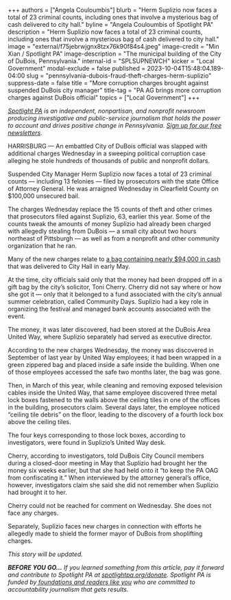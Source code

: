 +++
authors = ["Angela Couloumbis"]
blurb = "Herm Suplizio now faces a total of 23 criminal counts, including ones that involve a mysterious bag of cash delivered to city hall."
byline = "Angela Couloumbis of Spotlight PA"
description = "Herm Suplizio now faces a total of 23 criminal counts, including ones that involve a mysterious bag of cash delivered to city hall."
image = "external/f75jebrwjgnx8tzx76k90f84s4.jpeg"
image-credit = "Min Xian / Spotlight PA"
image-description = "The municipal building of the City of DuBois, Pennsylvania."
internal-id = "SPLSUPNEWCH"
kicker = "Local Government"
modal-exclude = false
published = 2023-10-04T15:48:04.189-04:00
slug = "pennsylvania-dubois-fraud-theft-charges-herm-suplizio"
suppress-date = false
title = "More corruption charges brought against suspended DuBois city manager"
title-tag = "PA AG brings more corruption charges against DuBois official"
topics = ["Local Government"]
+++

<a href="https://www.spotlightpa.org/"><em>Spotlight PA</em></a><em> is an independent, nonpartisan, and nonprofit newsroom producing investigative and public-service journalism that holds the power to account and drives positive change in Pennsylvania. </em><a href="https://www.spotlightpa.org/newsletters"><em>Sign up for our free newsletters</em></a><em>.</em>

HARRISBURG — An embattled City of DuBois official was slapped with additional charges Wednesday in a sweeping political corruption case alleging he stole hundreds of thousands of public and nonprofit dollars.

Suspended City Manager Herm Suplizio now faces a total of 23 criminal counts — including 13 felonies — filed by prosecutors with the state Office of Attorney General. He was arraigned Wednesday in Clearfield County on $100,000 unsecured bail.

The charges Wednesday replace the 15 counts of theft and other crimes that prosecutors filed against Suplizio, 63, earlier this year. Some of the counts tweak the amounts of money Suplizio had already been charged with allegedly stealing from DuBois — a small city about two hours northeast of Pittsburgh — as well as from a nonprofit and other community organization that he ran.

<script src="https://www.spotlightpa.org/embed.js" async></script><div data-spl-embed-version="1" data-spl-src="https://www.spotlightpa.org/embeds/newsletter/"></div>

Many of the new charges relate to <a href="https://www.spotlightpa.org/statecollege/2023/05/pa-dubois-herm-suplizio-toni-cherry-cash-city-hall/">a bag containing nearly $94,000 in cash</a> that was delivered to City Hall in early May.

At the time, city officials said only that the money had been dropped off in a gift bag by the city’s solicitor, Toni Cherry. Cherry did not say where or how she got it — only that it belonged to a fund associated with the city’s annual summer celebration, called Community Days. Suplizio had a key role in organizing the festival and managed bank accounts associated with the event.

The money, it was later discovered, had been stored at the DuBois Area United Way, where Suplizio separately had served as executive director.

According to the new charges Wednesday, the money was discovered in September of last year by United Way employees; it had been wrapped in a green zippered bag and placed inside a safe inside the building. When one of those employees accessed the safe two months later, the bag was gone.

Then, in March of this year, while cleaning and removing exposed television cables inside the United Way, that same employee discovered three metal lock boxes fastened to the walls above the ceiling tiles in one of the offices in the building, prosecutors claim. Several days later, the employee noticed “ceiling tile debris” on the floor, leading to the discovery of a fourth lock box above the ceiling tiles.

The four keys corresponding to those lock boxes, according to investigators, were found in Suplizio’s United Way desk.

Cherry, according to investigators, told DuBois City Council members during a closed-door meeting in May that Suplizio had brought her the money six weeks earlier, but that she had held onto it “to keep the PA OAG from confiscating it.” When interviewed by the attorney general’s office, however, investigators claim she said she did not remember when Suplizio had brought it to her.

<script src="https://www.spotlightpa.org/embed.js" async></script><div data-spl-embed-version="1" data-spl-src="https://www.spotlightpa.org/embeds/donate/"></div>

Cherry could not be reached for comment on Wednesday. She does not face any charges.

Separately, Suplizio faces new charges in connection with efforts he allegedly made to shield the former mayor of DuBois from shoplifting charges.

<em>This story will be updated.</em>

<strong><em>BEFORE YOU GO…</em></strong><em> If you learned something from this article, pay it forward and contribute to Spotlight PA at </em><a href="http://spotlightpa.org/donate"><em>spotlightpa.org/donate</em></a><em>. Spotlight PA is funded by</em><a href="https://www.spotlightpa.org/support"><em> foundations and readers like you</em></a><em> who are committed to accountability journalism that gets results.</em>

